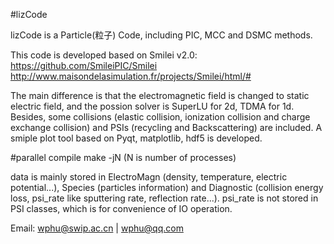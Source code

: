 #lizCode

lizCode is a Particle(粒子) Code, including PIC, MCC and DSMC methods.

This code is developed based on Smilei v2.0:
https://github.com/SmileiPIC/Smilei
http://www.maisondelasimulation.fr/projects/Smilei/html/#

The main difference is that the electromagnetic field is changed to static electric field, and the possion solver is SuperLU for 2d, TDMA for 1d. Besides, some collisions (elastic collision, ionization collision and charge exchange collision) and PSIs (recycling and Backscattering) are included. A smiple plot tool based on Pyqt, matplotlib, hdf5 is developed.

#parallel compile
make -jN (N is number of processes)


data is mainly stored in ElectroMagn (density, temperature, electric potential...), Species (particles information) and Diagnostic (collision energy loss, psi_rate like sputtering rate, reflection rate...). psi_rate is not stored in PSI classes, which is for convenience of IO operation.


Email:  wphu@swip.ac.cn | wphu@qq.com


